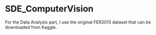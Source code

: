 # SDE_ComputerVision
For the Data Analysis part, I use the original FER2013 dataset that can be downloaded from Kaggle.
